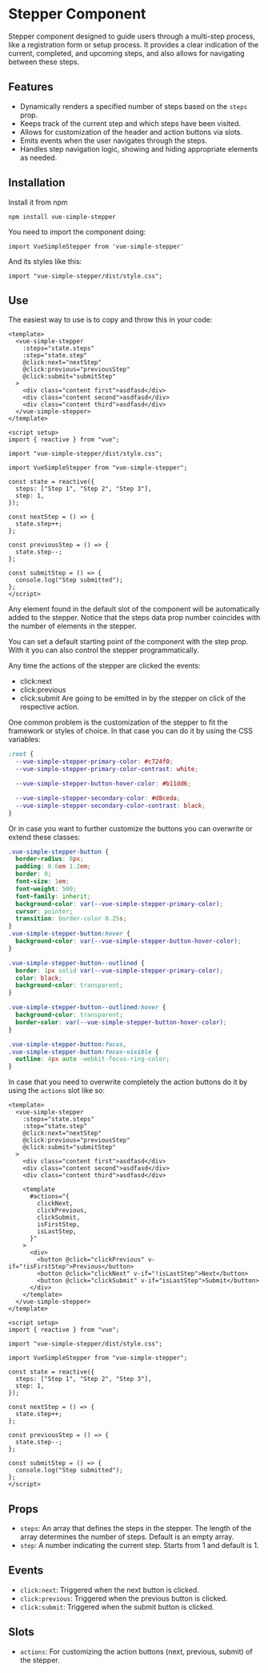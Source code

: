 # Stepper Component

Stepper component designed to guide users through a multi-step process, like a registration form or setup process. It provides a clear indication of the current, completed, and upcoming steps, and also allows for navigating between these steps.

## Features

- Dynamically renders a specified number of steps based on the `steps` prop.
- Keeps track of the current step and which steps have been visited.
- Allows for customization of the header and action buttons via slots.
- Emits events when the user navigates through the steps.
- Handles step navigation logic, showing and hiding appropriate elements as needed.

## Installation

Install it from npm

`npm install vue-simple-stepper`

You need to import the component doing:

`import VueSimpleStepper from 'vue-simple-stepper'`

And its styles like this:

`import "vue-simple-stepper/dist/style.css";`

## Use

The easiest way to use is to copy and throw this in your code:

```vue
<template>
  <vue-simple-stepper
    :steps="state.steps"
    :step="state.step"
    @click:next="nextStep"
    @click:previous="previousStep"
    @click:submit="submitStep"
  >
    <div class="content first">asdfasd</div>
    <div class="content second">asdfasd</div>
    <div class="content third">asdfasd</div>
  </vue-simple-stepper>
</template>

<script setup>
import { reactive } from "vue";

import "vue-simple-stepper/dist/style.css";

import VueSimpleStepper from "vue-simple-stepper";

const state = reactive({
  steps: ["Step 1", "Step 2", "Step 3"],
  step: 1,
});

const nextStep = () => {
  state.step++;
};

const previousStep = () => {
  state.step--;
};

const submitStep = () => {
  console.log("Step submitted");
};
</script>
```

Any element found in the default slot of the component will be automatically added to the stepper.
Notice that the steps data prop number coincides with the number of elements in the stepper.

You can set a default starting point of the component with the step prop. With it you can also control the stepper programmatically.

Any time the actions of the stepper are clicked the events:

- click:next
- click:previous
- click:submit
  Are going to be emitted in by the stepper on click of the respective action.

One common problem is the customization of the stepper to fit the framework or styles of choice.
In that case you can do it by using the CSS variables:

```CSS
:root {
  --vue-simple-stepper-primary-color: #c724f0;
  --vue-simple-stepper-primary-color-contrast: white;

  --vue-simple-stepper-button-hover-color: #b11dd6;

  --vue-simple-stepper-secondary-color: #d8ceda;
  --vue-simple-stepper-secondary-color-contrast: black;
}
```

Or in case you want to further customize the buttons you can overwrite or extend these classes:

```CSS
.vue-simple-stepper-button {
  border-radius: 8px;
  padding: 0.6em 1.2em;
  border: 0;
  font-size: 1em;
  font-weight: 500;
  font-family: inherit;
  background-color: var(--vue-simple-stepper-primary-color);
  cursor: pointer;
  transition: border-color 0.25s;
}
.vue-simple-stepper-button:hover {
  background-color: var(--vue-simple-stepper-button-hover-color);
}

.vue-simple-stepper-button--outlined {
  border: 1px solid var(--vue-simple-stepper-primary-color);
  color: black;
  background-color: transparent;
}

.vue-simple-stepper-button--outlined:hover {
  background-color: transparent;
  border-color: var(--vue-simple-stepper-button-hover-color);
}

.vue-simple-stepper-button:focus,
.vue-simple-stepper-button:focus-visible {
  outline: 4px auto -webkit-focus-ring-color;
}
```

In case that you need to overwrite completely the action buttons do it by using the `actions` slot like so:

```vue
<template>
  <vue-simple-stepper
    :steps="state.steps"
    :step="state.step"
    @click:next="nextStep"
    @click:previous="previousStep"
    @click:submit="submitStep"
  >
    <div class="content first">asdfasd</div>
    <div class="content second">asdfasd</div>
    <div class="content third">asdfasd</div>

    <template
      #actions="{
        clickNext,
        clickPrevious,
        clickSubmit,
        isFirstStep,
        isLastStep,
      }"
    >
      <div>
        <button @click="clickPrevious" v-if="!isFirstStep">Previous</button>
        <button @click="clickNext" v-if="!isLastStep">Next</button>
        <button @click="clickSubmit" v-if="isLastStep">Submit</button>
      </div>
    </template>
  </vue-simple-stepper>
</template>

<script setup>
import { reactive } from "vue";

import "vue-simple-stepper/dist/style.css";

import VueSimpleStepper from "vue-simple-stepper";

const state = reactive({
  steps: ["Step 1", "Step 2", "Step 3"],
  step: 1,
});

const nextStep = () => {
  state.step++;
};

const previousStep = () => {
  state.step--;
};

const submitStep = () => {
  console.log("Step submitted");
};
</script>
```

## Props

- `steps`: An array that defines the steps in the stepper. The length of the array determines the number of steps. Default is an empty array.
- `step`: A number indicating the current step. Starts from 1 and default is 1.

## Events

- `click:next`: Triggered when the next button is clicked.
- `click:previous`: Triggered when the previous button is clicked.
- `click:submit`: Triggered when the submit button is clicked.

## Slots

- `actions`: For customizing the action buttons (next, previous, submit) of the stepper.
